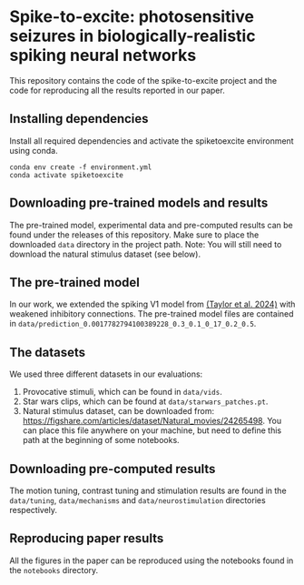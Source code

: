 # Spike-to-excite: photosensitive seizures in biologically-realistic spiking neural networks
This repository contains the code of the spike-to-excite project and the code for reproducing all the results reported in our paper.

## Installing dependencies
Install all required dependencies and activate the spiketoexcite environment using conda.
```
conda env create -f environment.yml
conda activate spiketoexcite
```

## Downloading pre-trained models and results
The pre-trained model, experimental data and pre-computed results can be found under the releases of this repository. Make sure to place the downloaded `data` directory in the project path. Note: You will still need to download the natural stimulus dataset (see below).

## The pre-trained model
In our work, we extended the spiking V1 model from [(Taylor et al. 2024)](https://www.biorxiv.org/content/10.1101/2024.05.12.593763v1) with weakened inhibitory connections. The pre-trained model files are contained in `data/prediction_0.0017782794100389228_0.3_0.1_0_17_0.2_0.5`.

## The datasets
We used three different datasets in our evaluations:
1. Provocative stimuli, which can be found in `data/vids`.
2. Star wars clips, which can be found at `data/starwars_patches.pt`.
3. Natural stimulus dataset, can be downloaded from: https://figshare.com/articles/dataset/Natural_movies/24265498. You can place this file anywhere on your machine, but need to define this path at the beginning of some notebooks.

## Downloading pre-computed results
The motion tuning, contrast tuning and stimulation results are found in the `data/tuning`, `data/mechanisms` and `data/neurostimulation` directories respectively.

## Reproducing paper results
All the figures in the paper can be reproduced using the notebooks found in the ```notebooks``` directory.
